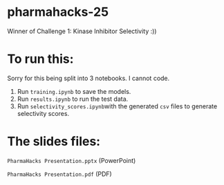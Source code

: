 # pharmahacks-25
Winner of Challenge 1: Kinase Inhibitor Selectivity :))

# To run this:

Sorry for this being split into 3 notebooks. I cannot code.

1. Run `training.ipynb` to save the models.
2. Run `results.ipynb` to run the test data.
3. Run `selectivity_scores.ipynb`with the generated `csv` files to generate selectivity scores.

# The slides files:
`PharmaHacks Presentation.pptx` (PowerPoint)

`PharmaHacks Presentation.pdf` (PDF)
